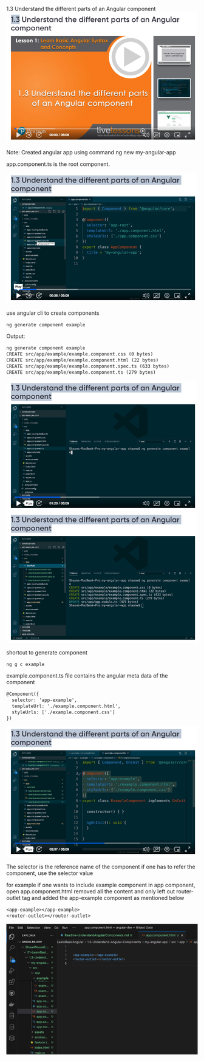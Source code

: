 1.3 Understand the different parts of an Angular component
![alt text](image.png)

Note:
Created angular app using command
ng new my-angular-app



app.component.ts is the root component.

![alt text](image-1.png)


use angular cli to create components

```
ng generate component example
```
Output:
```
ng generate component example
CREATE src/app/example/example.component.css (0 bytes)
CREATE src/app/example/example.component.html (22 bytes)
CREATE src/app/example/example.component.spec.ts (633 bytes)
CREATE src/app/example/example.component.ts (279 bytes)
```
![alt text](image-2.png)
![alt text](image-3.png)

shortcut to generate component
```
ng g c example
```

example.component.ts file contains the angular meta data of the component
```
@Component({
  selector: 'app-example',
  templateUrl: './example.component.html',
  styleUrls: ['./example.component.css']
})
```
![alt text](image-4.png)

The selector is the reference name of the component
if one has to refer the component, use the selector value

for example if one wants to include example component in app component, 
open app.component.html 
removed all the content and only left out  router-outlet tag and added the app-example component as mentioned below
```
<app-example></app-example>
<router-outlet></router-outlet>
```


![alt text](image-5.png)
